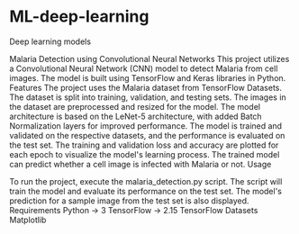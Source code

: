 # ML-deep-learning
Deep learning models


Malaria Detection using Convolutional Neural Networks
This project utilizes a Convolutional Neural Network (CNN) model to detect Malaria from cell images. The model is built using TensorFlow and Keras libraries in Python.  
Features
The project uses the Malaria dataset from TensorFlow Datasets.
The dataset is split into training, validation, and testing sets.
The images in the dataset are preprocessed and resized for the model.
The model architecture is based on the LeNet-5 architecture, with added Batch Normalization layers for improved performance.
The model is trained and validated on the respective datasets, and the performance is evaluated on the test set.
The training and validation loss and accuracy are plotted for each epoch to visualize the model's learning process.
The trained model can predict whether a cell image is infected with Malaria or not.
Usage

To run the project, execute the malaria_detection.py script. The script will train the model and evaluate its performance on the test set. The model's prediction for a sample image from the test set is also displayed.  
Requirements
Python -> 3
TensorFlow -> 2.15
TensorFlow Datasets
Matplotlib
